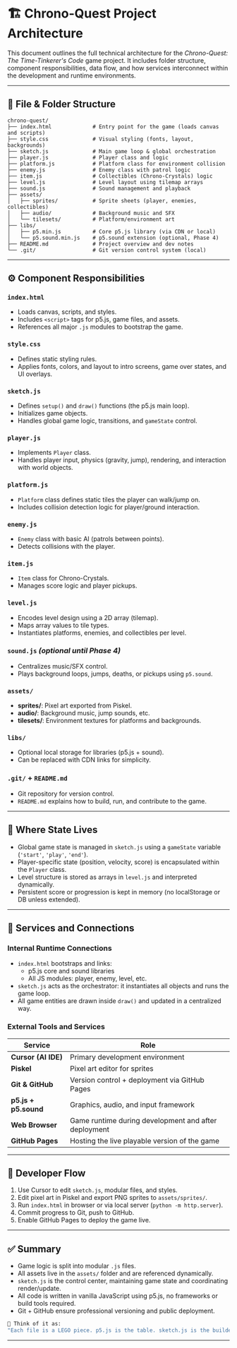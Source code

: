 # 🏗️ Chrono-Quest Project Architecture

This document outlines the full technical architecture for the *Chrono-Quest: The Time-Tinkerer's Code* game project. It includes folder structure, component responsibilities, data flow, and how services interconnect within the development and runtime environments.

---

## 📁 File & Folder Structure

```
chrono-quest/
├── index.html             # Entry point for the game (loads canvas and scripts)
├── style.css              # Visual styling (fonts, layout, backgrounds)
├── sketch.js              # Main game loop & global orchestration
├── player.js              # Player class and logic
├── platform.js            # Platform class for environment collision
├── enemy.js               # Enemy class with patrol logic
├── item.js                # Collectibles (Chrono-Crystals) logic
├── level.js               # Level layout using tilemap arrays
├── sound.js               # Sound management and playback
├── assets/
│   ├── sprites/           # Sprite sheets (player, enemies, collectibles)
│   ├── audio/             # Background music and SFX
│   └── tilesets/          # Platform/environment art
├── libs/
│   ├── p5.min.js          # Core p5.js library (via CDN or local)
│   └── p5.sound.min.js    # p5.sound extension (optional, Phase 4)
├── README.md              # Project overview and dev notes
└── .git/                  # Git version control system (local)
```

---

## ⚙️ Component Responsibilities

### `index.html`
- Loads canvas, scripts, and styles.
- Includes `<script>` tags for p5.js, game files, and assets.
- References all major `.js` modules to bootstrap the game.

### `style.css`
- Defines static styling rules.
- Applies fonts, colors, and layout to intro screens, game over states, and UI overlays.

### `sketch.js`
- Defines `setup()` and `draw()` functions (the p5.js main loop).
- Initializes game objects.
- Handles global game logic, transitions, and `gameState` control.

### `player.js`
- Implements `Player` class.
- Handles player input, physics (gravity, jump), rendering, and interaction with world objects.

### `platform.js`
- `Platform` class defines static tiles the player can walk/jump on.
- Includes collision detection logic for player/ground interaction.

### `enemy.js`
- `Enemy` class with basic AI (patrols between points).
- Detects collisions with the player.

### `item.js`
- `Item` class for Chrono-Crystals.
- Manages score logic and player pickups.

### `level.js`
- Encodes level design using a 2D array (tilemap).
- Maps array values to tile types.
- Instantiates platforms, enemies, and collectibles per level.

### `sound.js` *(optional until Phase 4)*
- Centralizes music/SFX control.
- Plays background loops, jumps, deaths, or pickups using `p5.sound`.

### `assets/`
- **sprites/**: Pixel art exported from Piskel.
- **audio/**: Background music, jump sounds, etc.
- **tilesets/**: Environment textures for platforms and backgrounds.

### `libs/`
- Optional local storage for libraries (p5.js + sound).
- Can be replaced with CDN links for simplicity.

### `.git/` + `README.md`
- Git repository for version control.
- `README.md` explains how to build, run, and contribute to the game.

---

## 🧠 Where State Lives

- Global game state is managed in `sketch.js` using a `gameState` variable (`'start'`, `'play'`, `'end'`).
- Player-specific state (position, velocity, score) is encapsulated within the `Player` class.
- Level structure is stored as arrays in `level.js` and interpreted dynamically.
- Persistent score or progression is kept in memory (no localStorage or DB unless extended).

---

## 🔌 Services and Connections

### Internal Runtime Connections
- `index.html` bootstraps and links:
  - p5.js core and sound libraries
  - All JS modules: player, enemy, level, etc.
- `sketch.js` acts as the orchestrator: it instantiates all objects and runs the game loop.
- All game entities are drawn inside `draw()` and updated in a centralized way.

### External Tools and Services

| Service | Role |
|--------|------|
| **Cursor (AI IDE)** | Primary development environment |
| **Piskel** | Pixel art editor for sprites |
| **Git & GitHub** | Version control + deployment via GitHub Pages |
| **p5.js + p5.sound** | Graphics, audio, and input framework |
| **Web Browser** | Game runtime during development and after deployment |
| **GitHub Pages** | Hosting the live playable version of the game |

---

## 🧪 Developer Flow

1. Use Cursor to edit `sketch.js`, modular files, and styles.
2. Edit pixel art in Piskel and export PNG sprites to `assets/sprites/`.
3. Run `index.html` in browser or via local server (`python -m http.server`).
4. Commit progress to Git, push to GitHub.
5. Enable GitHub Pages to deploy the game live.

---

## ✅ Summary

- Game logic is split into modular `.js` files.
- All assets live in the `assets/` folder and are referenced dynamically.
- `sketch.js` is the control center, maintaining game state and coordinating render/update.
- All code is written in vanilla JavaScript using p5.js, no frameworks or build tools required.
- Git + GitHub ensure professional versioning and public deployment.

```bash
🧠 Think of it as: 
"Each file is a LEGO piece. p5.js is the table. sketch.js is the builder."
```

---
